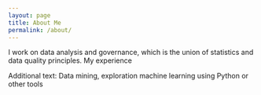 ```yaml
---
layout: page
title: About Me
permalink: /about/
---
```


I work on data analysis and governance, which is the union of statistics and data quality principles.
My experience 

Additional text: Data mining, exploration machine learning using Python or other tools
